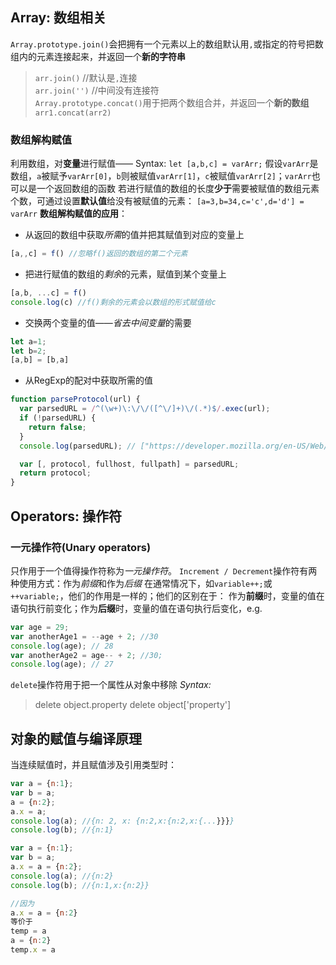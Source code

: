 ## Array: 数组相关
`Array.prototype.join()`会把拥有一个元素以上的数组默认用`,`或指定的符号把数组内的元素连接起来，并返回一个**新的字符串**

> `arr.join()` //默认是`,`连接 <br/>
> `arr.join('')` //中间没有连接符 <br/>
`Array.prototype.concat()`用于把两个数组合并，并返回一个**新的数组** <br/>
> `arr1.concat(arr2)`

### 数组解构赋值
利用数组，对**变量**进行赋值——
Syntax:
`let [a,b,c] = varArr;`
假设`varArr`是数组，`a`被赋予`varArr[0]`，`b`则被赋值`varArr[1]`，`c`被赋值`varArr[2]`；`varArr`也可以是一个返回数组的函数
若进行赋值的数组的长度**少于**需要被赋值的数组元素个数，可通过设置**默认值**给没有被赋值的元素：
`[a=3,b=34,c='c',d='d'] = varArr`
**数组解构赋值的应用**：
+ 从返回的数组中获取*所需*的值并把其赋值到对应的变量上

```js
[a,,c] = f() //忽略f()返回的数组的第二个元素
```

+ 把进行赋值的数组的*剩余*的元素，赋值到某个变量上

```js
[a,b, ...c] = f()
console.log(c) //f()剩余的元素会以数组的形式赋值给c
```

+ 交换两个变量的值——*省去中间变量*的需要

```js
let a=1;
let b=2;
[a,b] = [b,a]
```

+ 从RegExp的配对中获取所需的值

```js
function parseProtocol(url) { 
  var parsedURL = /^(\w+)\:\/\/([^\/]+)\/(.*)$/.exec(url);
  if (!parsedURL) {
    return false;
  }
  console.log(parsedURL); // ["https://developer.mozilla.org/en-US/Web/JavaScript", "https", "developer.mozilla.org", "en-US/Web/JavaScript"]

  var [, protocol, fullhost, fullpath] = parsedURL;
  return protocol;
}
```

## Operators: 操作符

### 一元操作符(Unary operators)

只作用于一个值得操作符称为*一元操作符*。
`Increment / Decrement`操作符有两种使用方式：作为*前缀*和作为*后缀*
在通常情况下，如`variable++;`或`++variable;`，他们的作用是一样的；他们的区别在于：
作为**前缀**时，变量的值在语句执行前变化；作为**后缀**时，变量的值在语句执行后变化，e.g.
```js
var age = 29;
var anotherAge1 = --age + 2; //30
console.log(age); // 28
var anotherAge2 = age-- + 2; //30;
console.log(age); // 27
```

`delete`操作符用于把一个属性从对象中移除
*Syntax:*

> delete object.property
> delete object['property']

## 对象的赋值与编译原理
当连续赋值时，并且赋值涉及引用类型时：

```js
var a = {n:1};
var b = a;
a = {n:2};
a.x = a;
console.log(a); //{n: 2, x: {n:2,x:{n:2,x:{...}}}}
console.log(b); //{n:1}

var a = {n:1};
var b = a;
a.x = a = {n:2};
console.log(a); //{n:2}
console.log(b); //{n:1,x:{n:2}}

//因为
a.x = a = {n:2}
等价于
temp = a
a = {n:2}
temp.x = a
```